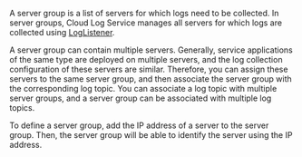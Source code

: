 A server group is a list of servers for which logs need to be collected. In server groups, Cloud Log Service manages all servers for which logs are collected using [LogListener](https://intl.cloud.tencent.com/document/product/614/31578).

A server group can contain multiple servers. Generally, service applications of the same type are deployed on multiple servers, and the log collection configuration of these servers are similar. Therefore, you can assign these servers to the same server group, and then associate the server group with the corresponding log topic. You can associate a log topic with multiple server groups, and a server group can be associated with multiple log topics.

To define a server group, add the IP address of a server to the server group. Then, the server group will be able to identify the server using the IP address.
